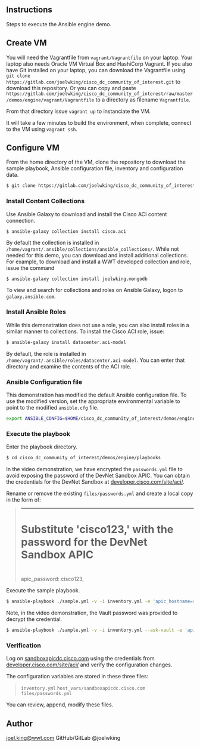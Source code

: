 Instructions
------------

Steps to execute the Ansible engine demo.

## Create VM

You will need the Vagrantfile from `vagrant/Vagrantfile` on your laptop. Your laptop also needs Oracle VM Virtual Box and HashiCorp Vagrant. If you also have Git installed on your laptop, you can download the Vagrantfile using `git clone https://gitlab.com/joelwking/cisco_dc_community_of_interest.git` to download this repository.  Or you can copy and paste `https://gitlab.com/joelwking/cisco_dc_community_of_interest/raw/master/demos/engine/vagrant/Vagrantfile` to a directory as filename `Vagrantfile`.

From that directory issue `vagrant up` to instanciate the VM. 

It will take a few minutes to build the environment, when complete, connect to the VM using `vagrant ssh`.

## Configure VM
From the home directory of the VM, clone the repository to download the sample playbook, Ansible configuration file, inventory and configuration data.

```bash
$ git clone https://gitlab.com/joelwking/cisco_dc_community_of_interest.git
```

### Install Content Collections

Use Ansible Galaxy to download and install the Cisco ACI content connection. 

```bash
$ ansible-galaxy collection install cisco.aci

```
By default the collection is installed in `/home/vagrant/.ansible/collections/ansible_collections/`. While not needed for this demo, you can download and install additional collections. For example, to download and install a WWT developed collection and role, issue the command 
```
$ ansible-galaxy collection install joelwking.mongodb
```
To view and search for collections and roles on Ansible Galaxy, logon to `galaxy.ansible.com`.

### Install Ansible Roles
While this demonstration does not use a role, you can also install roles in a similar manner to collections. To install the Cisco ACI role, issue:

```bash
$ ansible-galaxy install datacenter.aci-model
```
By default, the role is installed in `/home/vagrant/.ansible/roles/datacenter.aci-model`.  You can enter that directory and examine the contents of the ACI role.

### Ansible Configuration file
This demonstration has modified the default Ansible configuration file. To use the modified version, set the appropriate environmental variable to point to the modified `ansible.cfg` file.

```bash
export ANSIBLE_CONFIG=$HOME/cisco_dc_community_of_interest/demos/engine/playbooks/ansible.cfg
```

### Execute the playbook
Enter the playbook directory.

```bash
$ cd cisco_dc_community_of_interest/demos/engine/playbooks
```

In the video demonstration, we have encrypted the `passwords.yml` file to avoid exposing the password of the DevNet Sandbox APIC. You can obtain the credentials for the DevNet Sandbox at [developer.cisco.com/site/aci/](https://developer.cisco.com/site/aci/).

Rename or remove the existing `files/passwords.yml` and create a local copy in the form of:

> ---
> #
> #  Substitute 'cisco123,' with the password for the DevNet Sandbox APIC
> #
>  apic_password: cisco123,

Execute the sample playbook. 

```bash
$ ansible-playbook ./sample.yml -v -i inventory.yml -e 'apic_hostname=sandboxapicdc.cisco.com'
```

Note, in the video demonstration, the Vault password was provided to decrypt the credential. 
```bash
$ ansible-playbook ./sample.yml -v -i inventory.yml --ask-vault -e 'apic_hostname=sandboxapicdc.cisco.com'
```

### Verification
Log on [sandboxapicdc.cisco.com](https://sandboxapicdc.cisco.com) using the credentials from [developer.cisco.com/site/aci/](https://developer.cisco.com/site/aci/) and verify the configuration changes.

The configuration variables are stored in these three files:

> `inventory.yml`
> `host_vars/sandboxapicdc.cisco.com`
> `files/passwords.yml`

You can review, append, modify these files.

## Author
joel.king@wwt.com GitHub/GitLab @joelwking
